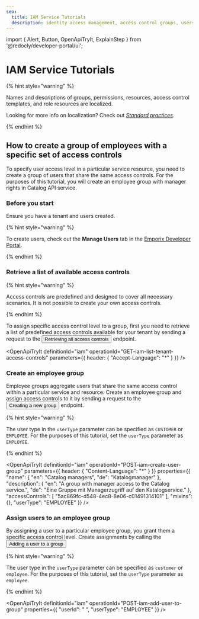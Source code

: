 ```yaml
---
seo:
  title: IAM Service Tutorials
  description: identity access management, access control groups, users
---
```


import {
  Alert,
  Button,
  OpenApiTryIt,
  ExplainStep
 } from '@redocly/developer-portal/ui';

# IAM Service Tutorials

{% hint style="warning" %}

Names and descriptions of groups, permissions, resources, access control templates, and role resources are localized.

Looking for more info on localization? Check out [*Standard practices*](/content/standard-practices).

{% endhint %}

## How to create a group of employees with a specific set of access controls

To specify user access level in a particular service resource, you need to create a group of users that share the same access controls.
For the purposes of this tutorial, you will create an employee group with manager rights in Catalog API service.

### Before you start

Ensure you have a tenant and users created.

{% hint style="warning" %}

To create users, check out the **Manage Users** tab in the [Emporix Developer Portal](https://app.emporix.io/users). 

{% endhint %}

### Retrieve a list of available access controls

{% hint style="warning" %}

Access controls are predefined and designed to cover all necessary scenarios. It is not possible to create your own access controls.

{% endhint %}

To assign specific access control level to a group, first you need to retrieve a list of predefined access controls available for your tenant by sending a request to the <nobr><Button to="/openapi/iam/#operation/GET-iam-list-tenant-access-controls" size="small">Retrieving all access controls</Button></nobr> endpoint.

<OpenApiTryIt
  definitionId="iam"
  operationId="GET-iam-list-tenant-access-controls"
  parameters={{
    header: {
        "Accept-Language": "*"
    }
  }}
/>


### Create an employee group

Employee groups aggregate users that share the same access control within a particular service and resource. Create an employee group and assign access controls to it by sending a request to the <nobr><Button to="/openapi/iam/#operation/POST-iam-create-user-group" size="small">Creating a new group</Button></nobr> endpoint.

{% hint style="warning" %}

The user type in the `userType` parameter can be specified as `CUSTOMER` or `EMPLOYEE`. For the purposes of this tutorial, set the `userType` parameter as `EMPLOYEE`.

{% endhint %}

<OpenApiTryIt
  definitionId="iam"
  operationId="POST-iam-create-user-group"
  parameters={{
    header: {
        "Content-Language": "*"
    }
  }}
  properties={{
    "name": {
    "en": "Catalog managers",
    "de": "Katalogmanager"
  },
  "description": {
    "en": "A group with manager access to the Catalog service.",
    "de": "Eine Gruppe mit Managerzugriff auf den Katalogservice."
  },
  "accessControls": [
    "5ac869fc-d548-4ec8-8e06-c01491314101"
 ],
  "mixins": {},
  "userType": "EMPLOYEE"
  }}
/>

### Assign users to an employee group

By assigning a user to a particular employee group, you grant them a specific access control level. Create assignments by calling the <nobr><Button to="/openapi/iam/#operation/POST-iam-add-user-to-group" size="small">Adding a user to a group</Button></nobr>

{% hint style="warning" %}

The user type in the `userType` parameter can be specified as `customer` or `employee`. For the purposes of this tutorial, set the `userType` parameter as `employee`.

{% endhint %}

<OpenApiTryIt
  definitionId="iam"
  operationId="POST-iam-add-user-to-group"
  properties={{
    "userId": " ",
    "userType": "EMPLOYEE"
  }}
/>
